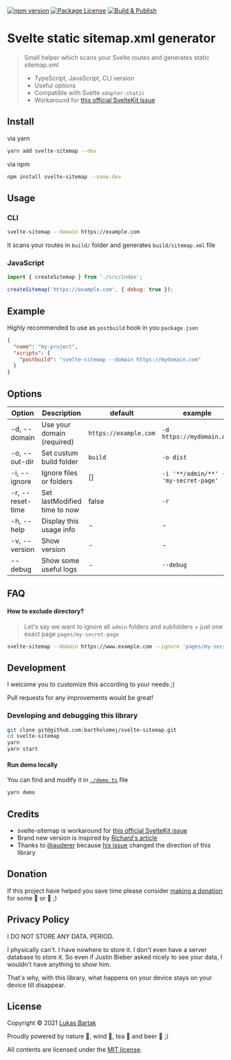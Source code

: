 [![npm version](https://badge.fury.io/js/svelte-sitemap.svg)](https://badge.fury.io/js/svelte-sitemap)
[![Package License](https://img.shields.io/npm/l/svelte-sitemap.svg)](https://www.npmjs.com/svelte-sitemap)
[![Build & Publish](https://github.com/bartholomej/svelte-sitemap/workflows/Build%20&%20Publish/badge.svg)](https://github.com/bartholomej/svelte-sitemap/actions)

# Svelte static sitemap.xml generator

> Small helper which scans your Svelte routes and generates static sitemap.xml
>
> - TypeScript, JavaScript, CLI version
> - Useful options
> - Compatible with Svelte `adapter-static`
> - Workaround for [this official SvelteKit issue](https://github.com/sveltejs/kit/issues/1142)

## Install

via yarn

```bash
yarn add svelte-sitemap --dev
```

via npm

```bash
npm install svelte-sitemap --save-dev
```

## Usage

### CLI

```bash
svelte-sitemap --domain https://example.com
```

It scans your routes in `build/` folder and generates `build/sitemap.xml` file

### JavaScript

```javascript
import { createSitemap } from './src/index';

createSitemap('https://example.com', { debug: true });
```

## Example

Highly recommended to use as `postbuild` hook in you `package.json`

```json
{
  "name": "my-project",
  "scripts": {
    "postbuild": "svelte-sitemap --domain https://mydomain.com"
  }
}
```

## Options

| Option           | Description                  | default               | example                                |
| ---------------- | ---------------------------- | --------------------- | -------------------------------------- |
| -d, --domain     | Use your domain (required)   | `https://example.com` | `-d https://mydomain.com`              |
| -o, --out-dir    | Set custum build folder      | `build`               | `-o dist`                              |
| -i, --ignore     | Ignore files or folders      | []                    | `-i '**/admin/**' -i 'my-secret-page'` |
| -r, --reset-time | Set lastModified time to now | false                 | `-r`                                   |
| -h, --help       | Display this usage info      | -                     | -                                      |
| -v, --version    | Show version                 | -                     | -                                      |
| --debug          | Show some useful logs        | -                     | `--debug`                              |

## FAQ

#### How to exclude directory?

> Let's say we want to ignore all `admin` folders and subfolders + just one exact page `pages/my-secret-page`

```bash
svelte-sitemap --domain https://www.example.com --ignore 'pages/my-secret-page' --ignore '**/admin/**'
```

## Development

I welcome you to customize this according to your needs ;)

Pull requests for any improvements would be great!

### Developing and debugging this library

```bash
git clone git@github.com:bartholomej/svelte-sitemap.git
cd svelte-sitemap
yarn
yarn start
```

#### Run demo locally

You can find and modify it in [`./demo.ts`](./demo.ts) file

```bash
yarn demo
```

## Credits

- svelte-sitemap is workaround for [this official SvelteKit issue](https://github.com/sveltejs/kit/issues/1142)
- Brand new version is inspired by [Richard's article](https://r-bt.com/learning/sveltekit-sitemap/)
- Thanks to [@auderer](https://github.com/auderer) because [his issue](https://github.com/bartholomej/svelte-sitemap/issues/1) changed the direction of this library

## Donation

If this project have helped you save time please consider [making a donation](https://github.com/sponsors/bartholomej) for some 🍺 or 🍵 ;)

## Privacy Policy

I DO NOT STORE ANY DATA. PERIOD.

I physically can't. I have nowhere to store it. I don't even have a server database to store it. So even if Justin Bieber asked nicely to see your data, I wouldn't have anything to show him.

That's why, with this library, what happens on your device stays on your device till disappear.

## License

Copyright &copy; 2021 [Lukas Bartak](http://bartweb.cz)

Proudly powered by nature 🗻, wind 💨, tea 🍵 and beer 🍺 ;)

All contents are licensed under the [MIT license].

[mit license]: LICENSE
